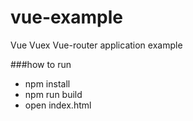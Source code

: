 # vue-example
Vue Vuex Vue-router application example

###how to run
* npm install
* npm run build
* open index.html